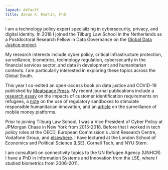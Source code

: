 ```yaml
---
layout: default
title: Aaron K. Martin, PhD
---
```


I am a technology policy expert specializing in cybersecurity, privacy, and digital identity. In 2018 I joined the Tilburg Law School in the Netherlands as a Postdoctoral Research Fellow in Data Governance on the [Global Data Justice project](https://globaldatajustice.org).

My research interests include cyber policy, critical infrastructure protection, surveillance, biometrics, technology regulation, cybersecurity in the financial services sector, and data in development and humanitarian contexts. I am particularly interested in exploring these topics across the Global South.

This year I co-edited an open-access book on data justice and COVID-19 published by [Meatspace Press](https://meatspacepress.com). My recent journal publications include a [research essay](https://doi.org/10.1080/02681102.2020.1811943) on the impacts of customer identification requirements on refugees, a [note](https://doi.org/10.1111/1758-5899.12729) on the use of regulatory sandboxes to stimulate responsible humanitarian innovation, and an [article](https://doi.org/10.24908/ss.v17i1/2.12924) on the surveillance of mobile money platforms.

Prior to joining Tilburg Law School, I was a Vice President of Cyber Policy at JPMorgan Chase in New York from 2015-2018. Before that I worked in tech policy roles at the OECD, European Commission's Joint Research Centre, Vodafone Group, and [elsewhere](http://sixfouronea.net/professional-history/). I have lectured at the London School of Economics and Political Science (LSE), Cornell Tech, and NYU Stern.

I am consultant on connectivity topics to the UN Refugee Agency (UNHCR). I have a PhD in Information Systems and Innovation from the LSE, where I studied biometrics from 2006-2011.
